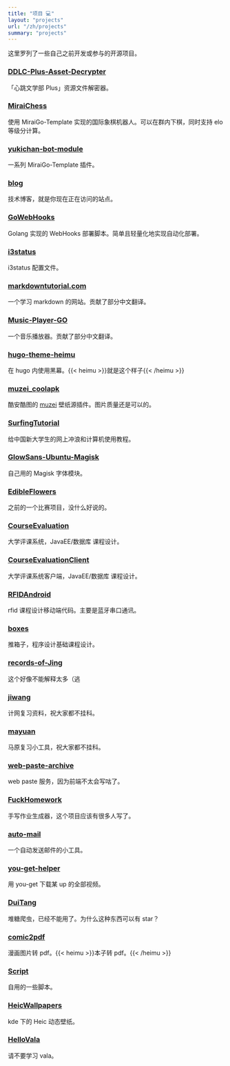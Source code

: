 ```yaml
---
title: "项目 💻"
layout: "projects"
url: "/zh/projects"
summary: "projects"
---
```


这里罗列了一些自己之前开发或参与的开源项目。

### [DDLC-Plus-Asset-Decrypter](https://github.com/aimerneige/DDLC-Plus-Asset-Decrypter)

「心跳文学部 Plus」资源文件解密器。

### [MiraiChess](https://github.com/aimerneige/MiraiChess)

使用 MiraiGo-Template 实现的国际象棋机器人。可以在群内下棋，同时支持 elo 等级分计算。

### [yukichan-bot-module](https://github.com/yukichan-bot-module)

一系列 MiraiGo-Template 插件。

### [blog](https://github.com/aimerneige/blog)

技术博客，就是你现在正在访问的站点。

### [GoWebHooks](https://github.com/fzf404/GoWebHooks)

Golang 实现的 WebHooks 部署脚本。简单且轻量化地实现自动化部署。

### [i3status](https://github.com/aimerneige/i3status)

i3status 配置文件。

### [markdowntutorial.com](https://github.com/gjtorikian/markdowntutorial.com)

一个学习 markdown 的网站。贡献了部分中文翻译。

### [Music-Player-GO](https://github.com/enricocid/Music-Player-GO)

一个音乐播放器。贡献了部分中文翻译。

### [hugo-theme-heimu](https://github.com/aimerneige/hugo-theme-heimu)

在 hugo 内使用黑幕。{{< heimu >}}就是这个样子{{< /heimu >}}

### [muzei_coolapk](https://github.com/mzdluo123/muzei_coolapk)

酷安酷图的 [muzei](https://muzei.co/) 壁纸源插件。图片质量还是可以的。

### [SurfingTutorial](https://github.com/mzdluo123/SurfingTutorial)

给中国新大学生的网上冲浪和计算机使用教程。

### [GlowSans-Ubuntu-Magisk](https://github.com/aimerneige/GlowSans-Ubuntu-Magisk)

自己用的 Magisk 字体模块。

### [EdibleFlowers](https://github.com/OptimistQAQ/EdibleFlowers)

之前的一个比赛项目，没什么好说的。

### [CourseEvaluation](https://github.com/aimerneige/CourseEvaluation)

大学评课系统，JavaEE/数据库 课程设计。

### [CourseEvaluationClient](https://github.com/aimerneige/CourseEvaluationClient)

大学评课系统客户端，JavaEE/数据库 课程设计。

### [RFIDAndroid](https://github.com/aimerneige/RFIDAndroid)

rfid 课程设计移动端代码。主要是蓝牙串口通讯。

### [boxes](https://github.com/aimerneige/boxes)

推箱子，程序设计基础课程设计。

### [records-of-Jing](https://github.com/holk-h/records-of-Jing)

这个好像不能解释太多（逃

### [jiwang](https://github.com/aimerneige/jiwang)

计网复习资料，祝大家都不挂科。

### [mayuan](https://github.com/aimerneige/mayuan)

马原复习小工具，祝大家都不挂科。

### [web-paste-archive](https://github.com/aimerneige/web-paste-archive)

web paste 服务，因为前端不太会写咕了。

### [FuckHomework](https://github.com/aimerneige/FuckHomework)

手写作业生成器，这个项目应该有很多人写了。

### [auto-mail](https://github.com/aimerneige/auto-mail)

一个自动发送邮件的小工具。

### [you-get-helper](https://github.com/aimerneige/you-get-helper)

用 you-get 下载某 up 的全部视频。

### [DuiTang](https://github.com/aimerneige/DuiTang)

堆糖爬虫，已经不能用了。为什么这种东西可以有 star？

### [comic2pdf](https://github.com/aimerneige/comic2pdf)

漫画图片转 pdf。{{< heimu >}}本子转 pdf。{{< /heimu >}}

### [Script](https://github.com/aimerneige/Script)

自用的一些脚本。

### [HeicWallpapers](https://github.com/aimerneige/HeicWallpapers)

kde 下的 Heic 动态壁纸。

### [HelloVala](https://github.com/aimerneige/HelloVala)

请不要学习 vala。
